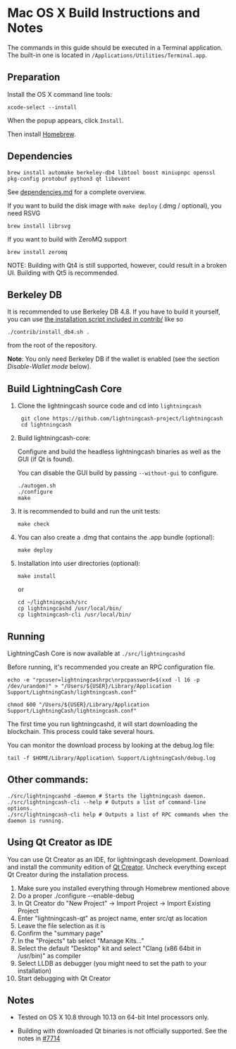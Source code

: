 Mac OS X Build Instructions and Notes
====================================
The commands in this guide should be executed in a Terminal application.
The built-in one is located in `/Applications/Utilities/Terminal.app`.

Preparation
-----------
Install the OS X command line tools:

`xcode-select --install`

When the popup appears, click `Install`.

Then install [Homebrew](https://brew.sh).

Dependencies
----------------------

    brew install automake berkeley-db4 libtool boost miniupnpc openssl pkg-config protobuf python3 qt libevent

See [dependencies.md](dependencies.md) for a complete overview.

If you want to build the disk image with `make deploy` (.dmg / optional), you need RSVG

    brew install librsvg

If you want to build with ZeroMQ support
    
    brew install zeromq

NOTE: Building with Qt4 is still supported, however, could result in a broken UI. Building with Qt5 is recommended.

Berkeley DB
-----------
It is recommended to use Berkeley DB 4.8. If you have to build it yourself,
you can use [the installation script included in contrib/](/contrib/install_db4.sh)
like so

```shell
./contrib/install_db4.sh .
```

from the root of the repository.

**Note**: You only need Berkeley DB if the wallet is enabled (see the section *Disable-Wallet mode* below).

Build LightningCash Core
------------------------

1. Clone the lightningcash source code and cd into `lightningcash`

        git clone https://github.com/lightningcash-project/lightningcash
        cd lightningcash

2.  Build lightningcash-core:

    Configure and build the headless lightningcash binaries as well as the GUI (if Qt is found).

    You can disable the GUI build by passing `--without-gui` to configure.

        ./autogen.sh
        ./configure
        make

3.  It is recommended to build and run the unit tests:

        make check

4.  You can also create a .dmg that contains the .app bundle (optional):

        make deploy

5.  Installation into user directories (optional):

        make install

    or

        cd ~/lightningcash/src
        cp lightningcashd /usr/local/bin/
        cp lightningcash-cli /usr/local/bin/

Running
-------

LightningCash Core is now available at `./src/lightningcashd`

Before running, it's recommended you create an RPC configuration file.

    echo -e "rpcuser=lightningcashrpc\nrpcpassword=$(xxd -l 16 -p /dev/urandom)" > "/Users/${USER}/Library/Application Support/LightningCash/lightningcash.conf"

    chmod 600 "/Users/${USER}/Library/Application Support/LightningCash/lightningcash.conf"

The first time you run lightningcashd, it will start downloading the blockchain. This process could take several hours.

You can monitor the download process by looking at the debug.log file:

    tail -f $HOME/Library/Application\ Support/LightningCash/debug.log

Other commands:
-------

    ./src/lightningcashd -daemon # Starts the lightningcash daemon.
    ./src/lightningcash-cli --help # Outputs a list of command-line options.
    ./src/lightningcash-cli help # Outputs a list of RPC commands when the daemon is running.

Using Qt Creator as IDE
------------------------
You can use Qt Creator as an IDE, for lightningcash development.
Download and install the community edition of [Qt Creator](https://www.qt.io/download/).
Uncheck everything except Qt Creator during the installation process.

1. Make sure you installed everything through Homebrew mentioned above
2. Do a proper ./configure --enable-debug
3. In Qt Creator do "New Project" -> Import Project -> Import Existing Project
4. Enter "lightningcash-qt" as project name, enter src/qt as location
5. Leave the file selection as it is
6. Confirm the "summary page"
7. In the "Projects" tab select "Manage Kits..."
8. Select the default "Desktop" kit and select "Clang (x86 64bit in /usr/bin)" as compiler
9. Select LLDB as debugger (you might need to set the path to your installation)
10. Start debugging with Qt Creator

Notes
-----

* Tested on OS X 10.8 through 10.13 on 64-bit Intel processors only.

* Building with downloaded Qt binaries is not officially supported. See the notes in [#7714](https://github.com/bitcoin/bitcoin/issues/7714)
